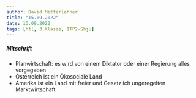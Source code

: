 ```yaml
---
author: David Mitterlehner
title: "15.09.2022"
date: 15.09.2022
tags: [htl, 3.Klasse, ITP2-Shju]
---
```


##### Mitschrift
- Planwirtschaft: es wird von einem Diktator oder einer Regierung alles vorgegeben
- Österreich ist ein Ökosociale Land
- Amerika ist ein Land mit freier und Gesetzlich ungeregelten Marktwirtschaft